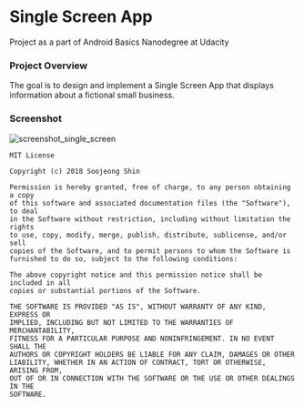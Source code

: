 # Single Screen App
Project as a part of Android Basics Nanodegree at Udacity

### Project Overview

The goal is to design and implement a Single Screen App that displays information about a fictional small business. 

### Screenshot
![screenshot_single_screen](https://user-images.githubusercontent.com/33213229/35790604-9e31aed4-0a86-11e8-9ae1-026b1991db3a.png)

```
MIT License

Copyright (c) 2018 Soojeong Shin

Permission is hereby granted, free of charge, to any person obtaining a copy
of this software and associated documentation files (the "Software"), to deal
in the Software without restriction, including without limitation the rights
to use, copy, modify, merge, publish, distribute, sublicense, and/or sell
copies of the Software, and to permit persons to whom the Software is
furnished to do so, subject to the following conditions:

The above copyright notice and this permission notice shall be included in all
copies or substantial portions of the Software.

THE SOFTWARE IS PROVIDED "AS IS", WITHOUT WARRANTY OF ANY KIND, EXPRESS OR
IMPLIED, INCLUDING BUT NOT LIMITED TO THE WARRANTIES OF MERCHANTABILITY,
FITNESS FOR A PARTICULAR PURPOSE AND NONINFRINGEMENT. IN NO EVENT SHALL THE
AUTHORS OR COPYRIGHT HOLDERS BE LIABLE FOR ANY CLAIM, DAMAGES OR OTHER
LIABILITY, WHETHER IN AN ACTION OF CONTRACT, TORT OR OTHERWISE, ARISING FROM,
OUT OF OR IN CONNECTION WITH THE SOFTWARE OR THE USE OR OTHER DEALINGS IN THE
SOFTWARE.
```
